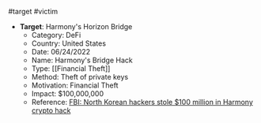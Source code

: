 #target #victim 


- **Target**: Harmony's Horizon Bridge
    - Category: DeFi
	- Country: United States
    - Date: 06/24/2022
    - Name: Harmony's Bridge Hack
    - Type: [[Financial Theft]]
    - Method: Theft of private keys
    - Motivation: Financial Theft
    - Impact: $100,000,000
    - Reference: [FBI: North Korean hackers stole $100 million in Harmony crypto hack](https://www.bleepingcomputer.com/news/security/fbi-north-korean-hackers-stole-100-million-in-harmony-crypto-hack/)